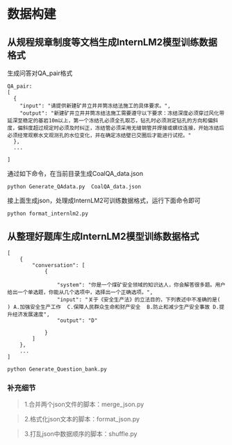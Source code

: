 # 数据构建

## 从规程规章制度等文档生成InternLM2模型训练数据格式

生成问答对QA_pair格式

```shell
QA_pair:
[
  {
    "input": "请提供新建矿井立井井筒冻结法施工的具体要求。",
    "output": "新建矿井立井井筒冻结法施工需要遵守以下要求：冻结深度必须穿过风化带延深至稳定的基岩10m以上，第一个冻结孔必须全孔取芯，钻孔时必须测定钻孔的方向和偏斜度，偏斜度超过规定时必须及时纠正，冻结管必须采用无缝钢管并焊接或螺纹连接，开始冻结后必须经常观察水文观测孔的水位变化，并在确定冻结壁已交圈后才能进行试挖。"
  },
  ...
  
]
```

通过如下命令，在当前目录生成CoalQA_data.json

```shell
python Generate_QAdata.py  CoalQA_data.json
```

接上面生成json，处理成InternLM2可训练数据格式，运行下面命令即可

```shell
python format_internlm2.py  
```

## 从整理好题库生成InternLM2模型训练数据格式

```shell
[
    {
        "conversation": [
            {
            
                "system": "你是一个煤矿安全领域的知识达人，你会解答很多题。用户给出一个单选题，你能从几个选项中，选择出一个正确选项。",
                "input": "关于《安全生产法》的立法目的，下列表述中不准确的是( ) A.加强安全生产工作  C.保障人民群众生命和财产安全  B.防止和减少生产安全事故 D.提升经济发展速度",
                "output": "D"
                
            }
        ]
    },
    ...
]
```

```shell
python Generate_Question_bank.py
```


### 补充细节
>1.合并两个json文件的脚本：merge_json.py

>2.格式化json文本的脚本：format_json.py

>3.打乱json中数据顺序的脚本：shuffle.py

